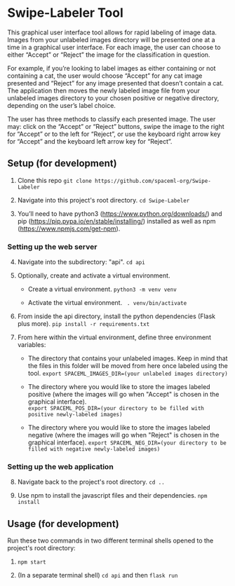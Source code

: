 # Swipe-Labeler Tool

<p>This graphical user interface tool allows for rapid labeling of image data. Images from your unlabeled images directory will be presented one at a time in a graphical user interface. For each image, the user can choose to either “Accept” or “Reject” the image for the classification in question.</p><p>For example, if you’re looking to label images as either containing or not containing a cat, the user would choose “Accept” for any cat image presented and “Reject” for any image presented that doesn’t contain a cat. The application then moves the newly labeled image file from your unlabeled images directory to your chosen positive or negative directory, depending on the user’s label choice.</p><p>The user has three methods to classify each presented image.  The user may: click on the “Accept” or “Reject” buttons, swipe the image to the right for “Accept” or to the left for “Reject”, or use the keyboard right arrow key for “Accept” and the keyboard left arrow key for “Reject”.</p>


## Setup (for development)

1. Clone this repo 
    `git clone https://github.com/spaceml-org/Swipe-Labeler`

2. Navigate into this project's root directory. 
    `cd Swipe-Labeler`

3. You’ll need to have python3 (https://www.python.org/downloads/) and pip (https://pip.pypa.io/en/stable/installing/) installed as well as npm (https://www.npmjs.com/get-npm).


### Setting up the web server

4. Navigate into the subdirectory: "api". 
    `cd api`

5. Optionally, create and activate a virtual environment.

    * Create a virtual environment. 
        `python3 -m venv venv`

    * Activate the virtual environment. 
        ` . venv/bin/activate`

6. From inside the api directory, install the python dependencies (Flask plus more). 
    `pip install -r requirements.txt`

7. From here within the virtual environment, define three environment variables:

    * The directory that contains your unlabeled images. Keep in mind that the files in this folder will be moved from here once labeled using the tool. 
        `export SPACEML_IMAGES_DIR=(your unlabeled images directory)`

    * The directory where you would like to store the images labeled positive (where the images will go when "Accept" is chosen in the graphical interface).  
        `export SPACEML_POS_DIR=(your directory to be filled with positive newly-labeled images)`

    * The directory where you would like to store the images labeled negative (where the images will go when "Reject" is chosen in the graphical interface). 
        `export SPACEML_NEG_DIR=(your directory to be filled with negative newly-labeled images)`


### Setting up the web application

8. Navigate back to the project's root directory. 
    `cd ..`

9. Use npm to install the javascript files and their dependencies. 
    `npm install`



## Usage (for development)

Run these two commands in two different terminal shells opened to the project's root directory:

1. `npm start`

2. (In a separate terminal shell) `cd api` and then `flask run`

